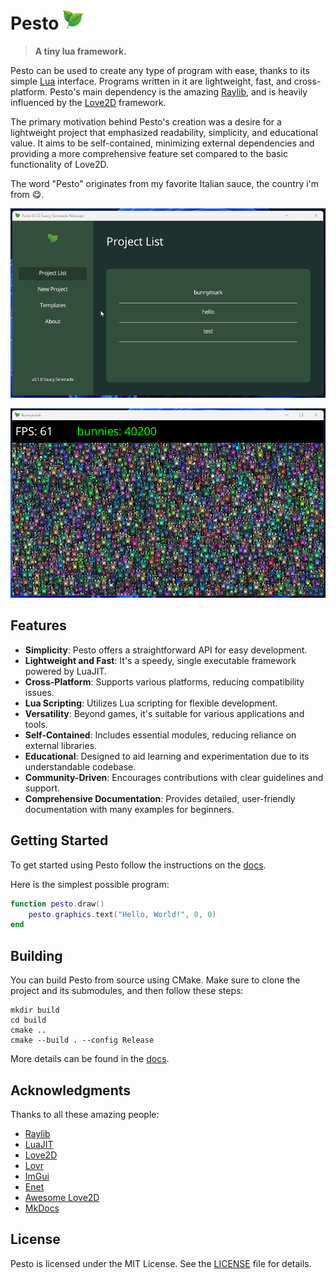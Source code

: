 # Pesto ![icon](docs/assets/favicon.png)

> **A tiny lua framework.**

Pesto can be used to create any type of program with ease, thanks to its simple [Lua](https://www.lua.org/) interface.
Programs written in it are lightweight, fast, and cross-platform.
Pesto's main dependency is the amazing [Raylib](https://www.raylib.com/), and is heavily influenced by the [Love2D](https://love2d.org/) framework.

The primary motivation behind Pesto's creation was a desire for a lightweight project that emphasized readability, simplicity, and educational value.
It aims to be self-contained, minimizing external dependencies and providing a more comprehensive feature set compared to the basic functionality of Love2D.

The word "Pesto" originates from my favorite Italian sauce, the country i'm from 😋.

![](docs/assets/manager.gif)

![](docs/assets/bunnymark.png)

## Features

- **Simplicity**: Pesto offers a straightforward API for easy development.
- **Lightweight and Fast**: It's a speedy, single executable framework powered by LuaJIT.
- **Cross-Platform**: Supports various platforms, reducing compatibility issues.
- **Lua Scripting**: Utilizes Lua scripting for flexible development.
- **Versatility**: Beyond games, it's suitable for various applications and tools.
- **Self-Contained**: Includes essential modules, reducing reliance on external libraries.
- **Educational**: Designed to aid learning and experimentation due to its understandable codebase.
- **Community-Driven**: Encourages contributions with clear guidelines and support.
- **Comprehensive Documentation**: Provides detailed, user-friendly documentation with many examples for beginners.

## Getting Started

To get started using Pesto follow the instructions on the [docs](https://vinnyhorgan.github.io/pesto/getting_started/).

Here is the simplest possible program:

``` lua
function pesto.draw()
    pesto.graphics.text("Hello, World!", 0, 0)
end
```

## Building

You can build Pesto from source using CMake. Make sure to clone the project and its submodules, and then follow these steps:

```
mkdir build
cd build
cmake ..
cmake --build . --config Release
```

More details can be found in the [docs](https://vinnyhorgan.github.io/pesto/building/).

## Acknowledgments

Thanks to all these amazing people:

- [Raylib](https://www.raylib.com/)
- [LuaJIT](https://luajit.org/)
- [Love2D](https://love2d.org/)
- [Lovr](https://lovr.org/)
- [ImGui](https://github.com/ocornut/imgui)
- [Enet](https://github.com/lsalzman/enet)
- [Awesome Love2D](https://github.com/love2d-community/awesome-love2d/)
- [MkDocs](https://www.mkdocs.org/)

## License

Pesto is licensed under the MIT License. See the [LICENSE](LICENSE) file for details.
